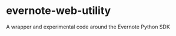 evernote-web-utility
====================

A wrapper and experimental code around the Evernote Python SDK
